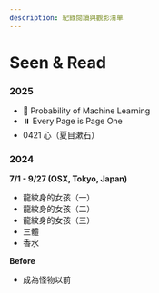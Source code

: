 ```yaml
---
description: 紀錄閱讀與觀影清單
---
```


# Seen & Read

### 2025

* 🔄 Probability of Machine Learning
* ⏸️ Every Page is Page One
* 0421  心（夏目漱石）

### 2024

**7/1 - 9/27 (OSX, Tokyo, Japan)**

* 龍紋身的女孩（一）
* 龍紋身的女孩（二）
* 龍紋身的女孩（三）
* 三體
* 香水

**Before**

* 成為怪物以前
